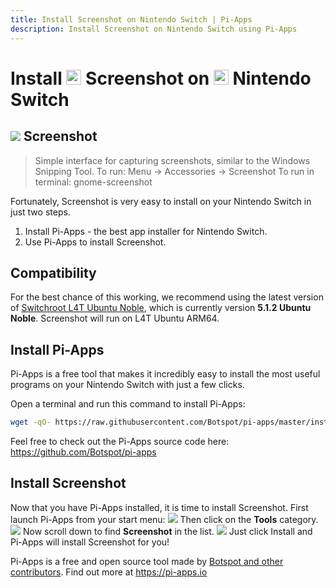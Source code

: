 ```yaml
---
title: Install Screenshot on Nintendo Switch | Pi-Apps
description: Install Screenshot on Nintendo Switch using Pi-Apps
---
```

<div class="simple-install-content content">

# Install <img src="/img/app-icons/Screenshot/icon-64.png" height=24> Screenshot on <img src=/img/other-icons/switch-icon.svg height=24> Nintendo Switch

## <img src="/img/app-icons/Screenshot/icon-64.png"> Screenshot
> Simple interface for capturing screenshots, similar to the Windows Snipping Tool.
> To run: Menu -> Accessories -> Screenshot
> To run in terminal: gnome-screenshot

Fortunately, Screenshot is very easy to install on your Nintendo Switch in just two steps.
1. Install Pi-Apps - the best app installer for Nintendo Switch.
2. Use Pi-Apps to install Screenshot.
</div>
<div class="simple-install-content content">

## Compatibility
For the best chance of this working, we recommend using the latest version of [Switchroot L4T Ubuntu Noble](https://wiki.switchroot.org/wiki/linux/l4t-ubuntu-noble-installation-guide), which is currently version **5.1.2 Ubuntu Noble**.
Screenshot will run on L4T Ubuntu ARM64.
</div>
<div class="simple-install-content content">

## Install Pi-Apps

Pi-Apps is a free tool that makes it incredibly easy to install the most useful programs on your Nintendo Switch with just a few clicks.

Open a terminal and run this command to install Pi-Apps:
```bash
wget -qO- https://raw.githubusercontent.com/Botspot/pi-apps/master/install | bash
```
Feel free to check out the Pi-Apps source code here: https://github.com/Botspot/pi-apps
</div>
<div class="simple-install-content content">

## Install Screenshot

Now that you have Pi-Apps installed, it is time to install Screenshot.
First launch Pi-Apps from your start menu:
<img src="/img/start-menu.png">
Then click on the <b>Tools</b> category.
<img src="/img/category-selections/Tools.png">
Now scroll down to find <b>Screenshot</b> in the list.
<img src="/img/app-icons/Screenshot/app-selection.png">
Just click Install and Pi-Apps will install Screenshot for you!
</div>
<div class="simple-install-content content">

Pi-Apps is a free and open source tool made by [Botspot and other contributors](/about/#contributors). Find out more at https://pi-apps.io
</div>
